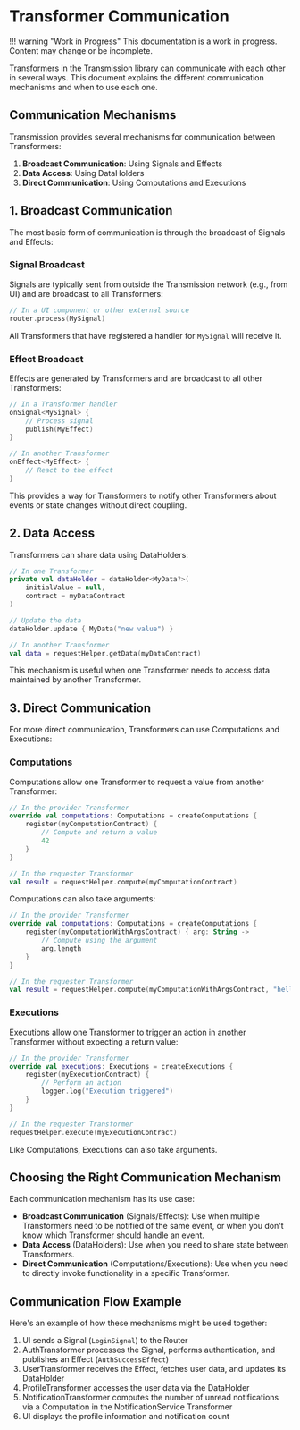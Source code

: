 # Transformer Communication

!!! warning "Work in Progress"
    This documentation is a work in progress. Content may change or be incomplete.

Transformers in the Transmission library can communicate with each other in several ways. This document explains the different communication mechanisms and when to use each one.

## Communication Mechanisms

Transmission provides several mechanisms for communication between Transformers:

1. **Broadcast Communication**: Using Signals and Effects
2. **Data Access**: Using DataHolders
3. **Direct Communication**: Using Computations and Executions

## 1. Broadcast Communication

The most basic form of communication is through the broadcast of Signals and Effects:

### Signal Broadcast

Signals are typically sent from outside the Transmission network (e.g., from UI) and are broadcast to all Transformers:

```kotlin
// In a UI component or other external source
router.process(MySignal)
```

All Transformers that have registered a handler for `MySignal` will receive it.

### Effect Broadcast

Effects are generated by Transformers and are broadcast to all other Transformers:

```kotlin
// In a Transformer handler
onSignal<MySignal> {
    // Process signal
    publish(MyEffect)
}

// In another Transformer
onEffect<MyEffect> {
    // React to the effect
}
```

This provides a way for Transformers to notify other Transformers about events or state changes without direct coupling.

## 2. Data Access

Transformers can share data using DataHolders:

```kotlin
// In one Transformer
private val dataHolder = dataHolder<MyData?>(
    initialValue = null,
    contract = myDataContract
)

// Update the data
dataHolder.update { MyData("new value") }

// In another Transformer
val data = requestHelper.getData(myDataContract)
```

This mechanism is useful when one Transformer needs to access data maintained by another Transformer.

## 3. Direct Communication

For more direct communication, Transformers can use Computations and Executions:

### Computations

Computations allow one Transformer to request a value from another Transformer:

```kotlin
// In the provider Transformer
override val computations: Computations = createComputations {
    register(myComputationContract) {
        // Compute and return a value
        42
    }
}

// In the requester Transformer
val result = requestHelper.compute(myComputationContract)
```

Computations can also take arguments:

```kotlin
// In the provider Transformer
override val computations: Computations = createComputations {
    register(myComputationWithArgsContract) { arg: String ->
        // Compute using the argument
        arg.length
    }
}

// In the requester Transformer
val result = requestHelper.compute(myComputationWithArgsContract, "hello")
```

### Executions

Executions allow one Transformer to trigger an action in another Transformer without expecting a return value:

```kotlin
// In the provider Transformer
override val executions: Executions = createExecutions {
    register(myExecutionContract) {
        // Perform an action
        logger.log("Execution triggered")
    }
}

// In the requester Transformer
requestHelper.execute(myExecutionContract)
```

Like Computations, Executions can also take arguments.

## Choosing the Right Communication Mechanism

Each communication mechanism has its use case:

- **Broadcast Communication** (Signals/Effects): Use when multiple Transformers need to be notified of the same event, or when you don't know which Transformer should handle an event.
- **Data Access** (DataHolders): Use when you need to share state between Transformers.
- **Direct Communication** (Computations/Executions): Use when you need to directly invoke functionality in a specific Transformer.

## Communication Flow Example

Here's an example of how these mechanisms might be used together:

1. UI sends a Signal (`LoginSignal`) to the Router
2. AuthTransformer processes the Signal, performs authentication, and publishes an Effect (`AuthSuccessEffect`)
3. UserTransformer receives the Effect, fetches user data, and updates its DataHolder
4. ProfileTransformer accesses the user data via the DataHolder
5. NotificationTransformer computes the number of unread notifications via a Computation in the NotificationService Transformer
6. UI displays the profile information and notification count